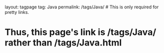 ###
layout: tagpage
tag: Java
permalink: /tags/Java/ # This is only required for pretty links.
###

# Thus, this page's link is /tags/Java/ rather than /tags/Java.html
